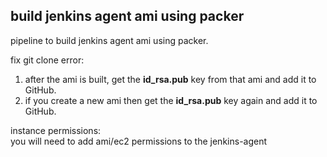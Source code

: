 ## build jenkins agent ami using packer

pipeline to build jenkins agent ami using packer.

fix git clone error:   
1. after the ami is built, get the **id_rsa.pub** key from that ami and add it to GitHub.   
2. if you create a new ami then get the **id_rsa.pub** key again and add it to GitHub.   

instance permissions:   
you will need to add ami/ec2 permissions to the jenkins-agent